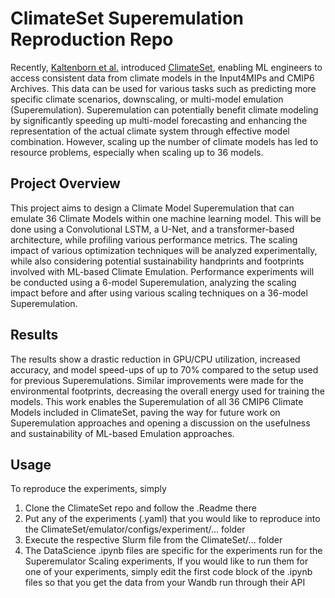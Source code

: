 # ClimateSet Superemulation Reproduction Repo

Recently, [Kaltenborn et al.](https://climateset.github.io/) introduced [ClimateSet](https://climateset.github.io/), enabling ML engineers to access consistent data from climate models in the Input4MIPs and CMIP6 Archives. This data can be used for various tasks such as predicting more specific climate scenarios, downscaling, or multi-model emulation (Superemulation). Superemulation can potentially benefit climate modeling by significantly speeding up multi-model forecasting and enhancing the representation of the actual climate system through effective model combination. However, scaling up the number of climate models has led to resource problems, especially when scaling up to 36 models.

## Project Overview

This project aims to design a Climate Model Superemulation that can emulate 36 Climate Models within one machine learning model. This will be done using a Convolutional LSTM, a U-Net, and a transformer-based architecture, while profiling various performance metrics. The scaling impact of various optimization techniques will be analyzed experimentally, while also considering potential sustainability handprints and footprints involved with ML-based Climate Emulation. Performance experiments will be conducted using a 6-model Superemulation, analyzing the scaling impact before and after using various scaling techniques on a 36-model Superemulation.

## Results

The results show a drastic reduction in GPU/CPU utilization, increased accuracy, and model speed-ups of up to 70% compared to the setup used for previous Superemulations. Similar improvements were made for the environmental footprints, decreasing the overall energy used for training the models. This work enables the Superemulation of all 36 CMIP6 Climate Models included in ClimateSet, paving the way for future work on Superemulation approaches and opening a discussion on the usefulness and sustainability of ML-based Emulation approaches.

## Usage

To reproduce the experiments, simply 
1. Clone the ClimateSet repo and follow the .Readme there
2. Put any of the experiments (.yaml) that you would like to reproduce into the ClimateSet/emulator/configs/experiment/... folder
3. Execute the respective Slurm file from the ClimateSet/... folder
4. The DataScience .ipynb files are specific for the experiments run for the Superemulator Scaling experiments, If you would like to run them for one of your experiments, simply edit the first code block of the .ipynb files so that you get the data from your Wandb run through their API 
